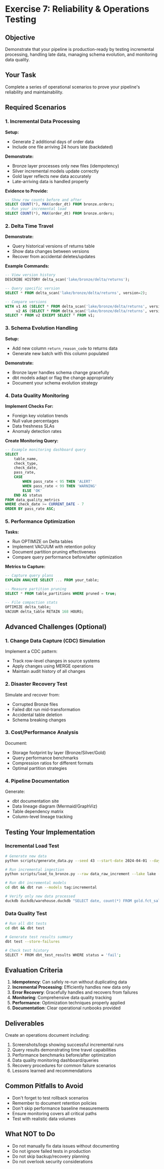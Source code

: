 # Exercise 7: Reliability & Operations Testing

## Objective
Demonstrate that your pipeline is production-ready by testing incremental processing, handling late data, managing schema evolution, and monitoring data quality.

## Your Task
Complete a series of operational scenarios to prove your pipeline's reliability and maintainability.

## Required Scenarios

### 1. Incremental Data Processing

**Setup:**
- Generate 2 additional days of order data
- Include one file arriving 24 hours late (backdated)

**Demonstrate:**
- Bronze layer processes only new files (idempotency)
- Silver incremental models update correctly
- Gold layer reflects new data accurately
- Late-arriving data is handled properly

**Evidence to Provide:**
```sql
-- Show row counts before and after
SELECT COUNT(*), MAX(order_dt) FROM bronze.orders;
-- Run your incremental load
SELECT COUNT(*), MAX(order_dt) FROM bronze.orders;
```

### 2. Delta Time Travel

**Demonstrate:**
- Query historical versions of returns table
- Show data changes between versions
- Recover from accidental deletes/updates

**Example Commands:**
```sql
-- View version history
DESCRIBE HISTORY delta_scan('lake/bronze/delta/returns');

-- Query specific version
SELECT * FROM delta_scan('lake/bronze/delta/returns', version=2);

-- Compare versions
WITH v1 AS (SELECT * FROM delta_scan('lake/bronze/delta/returns', version=1)),
     v2 AS (SELECT * FROM delta_scan('lake/bronze/delta/returns', version=2))
SELECT * FROM v2 EXCEPT SELECT * FROM v1;
```

### 3. Schema Evolution Handling

**Setup:**
- Add new column `return_reason_code` to returns data
- Generate new batch with this column populated

**Demonstrate:**
- Bronze layer handles schema change gracefully
- dbt models adapt or flag the change appropriately
- Document your schema evolution strategy

### 4. Data Quality Monitoring

**Implement Checks For:**
- Foreign key violation trends
- Null value percentages
- Data freshness SLAs
- Anomaly detection rates

**Create Monitoring Query:**
```sql
-- Example monitoring dashboard query
SELECT 
    table_name,
    check_type,
    check_date,
    pass_rate,
    CASE 
        WHEN pass_rate < 95 THEN 'ALERT'
        WHEN pass_rate < 99 THEN 'WARNING'
        ELSE 'OK'
    END AS status
FROM data_quality_metrics
WHERE check_date >= CURRENT_DATE - 7
ORDER BY pass_rate ASC;
```

### 5. Performance Optimization

**Tasks:**
- Run OPTIMIZE on Delta tables
- Implement VACUUM with retention policy
- Document partition pruning effectiveness
- Compare query performance before/after optimization

**Metrics to Capture:**
```sql
-- Capture query plans
EXPLAIN ANALYZE SELECT ... FROM your_table;

-- Measure partition pruning
SELECT * FROM table_partitions WHERE pruned = true;

-- File compaction stats
OPTIMIZE delta_table;
VACUUM delta_table RETAIN 168 HOURS;
```

## Advanced Challenges (Optional)

### 1. Change Data Capture (CDC) Simulation

Implement a CDC pattern:
- Track row-level changes in source systems
- Apply changes using MERGE operations
- Maintain audit history of all changes

### 2. Disaster Recovery Test

Simulate and recover from:
- Corrupted Bronze files
- Failed dbt run mid-transformation
- Accidental table deletion
- Schema breaking changes

### 3. Cost/Performance Analysis

Document:
- Storage footprint by layer (Bronze/Silver/Gold)
- Query performance benchmarks
- Compression ratios for different formats
- Optimal partition strategies

### 4. Pipeline Documentation

Generate:
- dbt documentation site
- Data lineage diagram (Mermaid/GraphViz)
- Table dependency matrix
- Column-level lineage tracking

## Testing Your Implementation

### Incremental Load Test
```bash
# Generate new data
python scripts/generate_data.py --seed 43 --start-date 2024-04-01 --days 2 --out data_raw_increment

# Run incremental ingestion
python scripts/load_to_bronze.py --raw data_raw_increment --lake lake --manifest duckdb/warehouse.duckdb

# Run dbt incremental models
cd dbt && dbt run --models tag:incremental

# Verify only new data processed
duckdb duckdb/warehouse.duckdb "SELECT date, count(*) FROM gold.fct_sales GROUP BY date ORDER BY date DESC LIMIT 5"
```

### Data Quality Test
```bash
# Run all dbt tests
cd dbt && dbt test

# Generate test results summary
dbt test --store-failures

# Check test history
SELECT * FROM dbt_test_results WHERE status = 'fail';
```

## Evaluation Criteria

1. **Idempotency**: Can safely re-run without duplicating data
2. **Incremental Processing**: Efficiently handles new data only
3. **Error Recovery**: Gracefully handles and recovers from failures
4. **Monitoring**: Comprehensive data quality tracking
5. **Performance**: Optimization techniques properly applied
6. **Documentation**: Clear operational runbooks provided

## Deliverables

Create an operations document including:
1. Screenshots/logs showing successful incremental runs
2. Query results demonstrating time travel capabilities
3. Performance benchmarks before/after optimization
4. Data quality monitoring dashboard/queries
5. Recovery procedures for common failure scenarios
6. Lessons learned and recommendations

## Common Pitfalls to Avoid
- Don't forget to test rollback scenarios
- Remember to document retention policies
- Don't skip performance baseline measurements
- Ensure monitoring covers all critical paths
- Test with realistic data volumes

## What NOT to Do
- Do not manually fix data issues without documenting
- Do not ignore failed tests in production
- Do not skip backup/recovery planning
- Do not overlook security considerations
